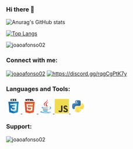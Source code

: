 ### Hi there 👋


![Anurag's GitHub stats](https://github-readme-stats.vercel.app/api?username=joaoafonso02&show_icons=true&theme=dark&icon_color=00FFD7) <!-- tokyonight -->

[![Top Langs](https://github-readme-stats.vercel.app/api/top-langs/?username=joaoafonso02&layout=compact&langs_count=8&theme=dark)](https://github.com/anuraghazra/github-readme-stats)

<p align="left"> <img src="https://komarev.com/ghpvc/?username=joaoafonso02&label=Profile%20views&color=0e75b6&style=flat" alt="joaoafonso02" /> </p>


<h3 align="left">Connect with me:</h3>
<p align="left">
<a href="https://linkedin.com/in/joaoafonso02" target="blank"><img align="center" src="https://raw.githubusercontent.com/rahuldkjain/github-profile-readme-generator/master/src/images/icons/Social/linked-in-alt.svg" alt="joaoafonso02" height="30" width="40" /></a>
<a href="https://discord.gg/https://discord.gg/rqgCgPtK7y" target="blank"><img align="center" src="https://raw.githubusercontent.com/rahuldkjain/github-profile-readme-generator/master/src/images/icons/Social/discord.svg" alt="https://discord.gg/rqgCgPtK7y" height="30" width="40" /></a>
</p>

<h3 align="left">Languages and Tools:</h3>
<p align="left"> <a href="https://www.w3schools.com/css/" target="_blank" rel="noreferrer"> <img src="https://raw.githubusercontent.com/devicons/devicon/master/icons/css3/css3-original-wordmark.svg" alt="css3" width="40" height="40"/> </a> <a href="https://www.w3.org/html/" target="_blank" rel="noreferrer"> <img src="https://raw.githubusercontent.com/devicons/devicon/master/icons/html5/html5-original-wordmark.svg" alt="html5" width="40" height="40"/> </a> <a href="https://www.java.com" target="_blank" rel="noreferrer"> <img src="https://raw.githubusercontent.com/devicons/devicon/master/icons/java/java-original.svg" alt="java" width="40" height="40"/> </a> <a href="https://developer.mozilla.org/en-US/docs/Web/JavaScript" target="_blank" rel="noreferrer"> <img src="https://raw.githubusercontent.com/devicons/devicon/master/icons/javascript/javascript-original.svg" alt="javascript" width="40" height="40"/> </a> <a href="https://www.python.org" target="_blank" rel="noreferrer"> <img src="https://raw.githubusercontent.com/devicons/devicon/master/icons/python/python-original.svg" alt="python" width="40" height="40"/> </a> </p>

<h3 align="left">Support:</h3>
<p><a href="https://www.buymeacoffee.com/joaoafonso02"> <img align="left" src="https://cdn.buymeacoffee.com/buttons/v2/default-yellow.png" height="50" width="210" alt="joaoafonso02" /></a></p><br><br>


